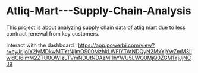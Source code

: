 # Atliq-Mart---Supply-Chain-Analysis
This project is about analyzing supply chain data of atliq mart due to less contract renewal from key customers.


Interact with the dashboard : 
https://app.powerbi.com/view?r=eyJrIjoiY2IyMDkwMTYtNjlmOS00MzhkLWFlYTAtNDQyN2MxYjYwZmM3IiwidCI6ImM2ZTU0OWIzLTVmNDUtNDAzMi1hYWU5LWQ0MjQ0ZGM1YjJjNCJ9

